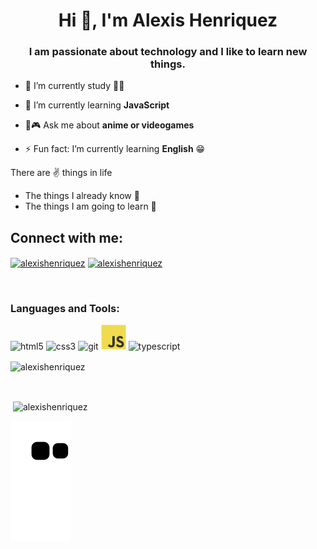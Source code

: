 <h1 align="center">Hi 👋, I'm Alexis Henriquez</h1>
<h3 align="center">I am passionate about technology and I like to learn new things.</h3>

<!--
**Digital08a/Digital08a** is a ✨ _special_ ✨ repository because its `README.md` (this file) appears on your GitHub profile.

Here are some ideas to get you started:

- 🔭 I’m currently working on ...
- 🌱 I’m currently learning ...
- 👯 I’m looking to collaborate on ...
- 🤔 I’m looking for help with ...
- 💬 Ask me about ...
- 📫 How to reach me: ...
- 😄 Pronouns: ...
- ⚡ Fun fact: ...
-->



- 🔭 I’m currently study 👨‍💻


- 🌱 I’m currently learning **JavaScript**


- 💬🎮 Ask me about **anime or videogames**

- ⚡ Fun fact:  I’m currently learning **English**  😁

There are ✌ things in life
- The things I already know 🧠
- The things I am going to learn 📖


<h2 align="left">Connect with me:</h2>
<p align="left">
<a href="https://www.linkedin.com/in/alexisdavidhenriquez/" target="blank"><img align="center" src="https://www.vectorlogo.zone/logos/linkedin/linkedin-icon.svg" alt="alexishenriquez" height="40" width="40" /></a>
<a href="https://steamcommunity.com/id/_alexysd/" target="blank"><img align="center" src="https://www.vectorlogo.zone/logos/steampowered/steampowered-icon.svg" alt="alexishenriquez" height="40" width="40" /></a>
</p>

<br>
<h3 align="left">Languages and Tools: </h3>
<p align="left"> <img src="https://www.vectorlogo.zone/logos/w3_html5/w3_html5-icon.svg" alt="html5" width="40" height="40"/>
<img src="https://www.vectorlogo.zone/logos/w3_css/w3_css-icon.svg" alt="css3" width="40" height="40"/>
<img src="https://www.vectorlogo.zone/logos/git-scm/git-scm-icon.svg" alt="git" width="40" height="40"/> </a> 
<img src="https://raw.githubusercontent.com/devicons/devicon/master/icons/javascript/javascript-original.svg" alt="javascript" width="40" height="40"/> </a>
<img src="https://www.vectorlogo.zone/logos/typescriptlang/typescriptlang-icon.svg" alt="typescript" width="40" height="40">
<br>


<p><img align="center" src="https://github-readme-stats.vercel.app/api?username=Digital08a&theme=dark&show_icons=true" alt="alexishenriquez" /></p>
<br>

<p>&nbsp;<img align="center" src="https://github-readme-streak-stats.herokuapp.com/?user=Digital08a&theme=dark&show_icons=true" alt="alexishenriquez" /></p>



![Snake animation](https://github.com/rafaballerini/rafaballerini/blob/output/github-contribution-grid-snake.svg)

